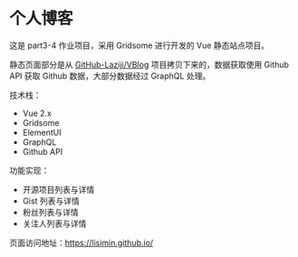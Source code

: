 # 个人博客

这是 part3-4 作业项目，采用 Gridsome 进行开发的 Vue 静态站点项目。

静态页面部分是从 [GitHub-Laziji/VBlog](https://github.com/GitHub-Laziji/vblog) 项目拷贝下来的，数据获取使用 Github API 获取 Github 数据，大部分数据经过 GraphQL 处理。

技术栈：

- Vue 2.x
- Gridsome
- ElementUI
- GraphQL
- Github API

功能实现：

- 开源项目列表与详情
- Gist 列表与详情
- 粉丝列表与详情
- 关注人列表与详情

页面访问地址：https://lisimin.github.io/
